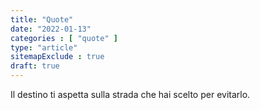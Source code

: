 ```yaml
---
title: "Quote"
date: "2022-01-13"
categories : [ "quote" ]
type: "article"
sitemapExclude : true
draft: true
---
```

Il destino ti aspetta sulla strada che hai scelto per evitarlo.